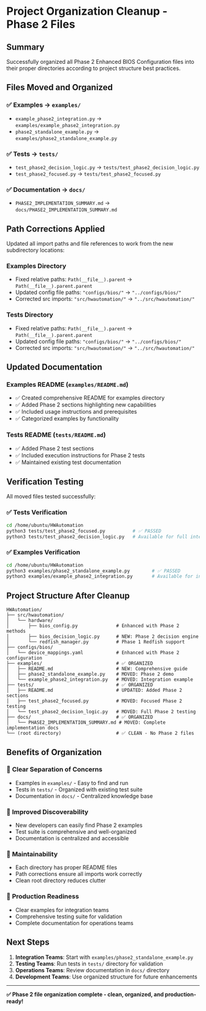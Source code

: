 # Project Organization Cleanup - Phase 2 Files

## Summary

Successfully organized all Phase 2 Enhanced BIOS Configuration files into their proper directories according to project structure best practices.

## Files Moved and Organized

### ✅ Examples → `examples/`
- `example_phase2_integration.py` → `examples/example_phase2_integration.py`
- `phase2_standalone_example.py` → `examples/phase2_standalone_example.py`

### ✅ Tests → `tests/`  
- `test_phase2_decision_logic.py` → `tests/test_phase2_decision_logic.py`
- `test_phase2_focused.py` → `tests/test_phase2_focused.py`

### ✅ Documentation → `docs/`
- `PHASE2_IMPLEMENTATION_SUMMARY.md` → `docs/PHASE2_IMPLEMENTATION_SUMMARY.md`

## Path Corrections Applied

Updated all import paths and file references to work from the new subdirectory locations:

### Examples Directory
- Fixed relative paths: `Path(__file__).parent` → `Path(__file__).parent.parent`
- Updated config file paths: `"configs/bios/"` → `"../configs/bios/"`
- Corrected src imports: `"src/hwautomation/"` → `"../src/hwautomation/"`

### Tests Directory  
- Fixed relative paths: `Path(__file__).parent` → `Path(__file__).parent.parent`
- Updated config file paths: `"configs/bios/"` → `"../configs/bios/"`
- Corrected src imports: `"src/hwautomation/"` → `"../src/hwautomation/"`

## Updated Documentation

### Examples README (`examples/README.md`)
- ✅ Created comprehensive README for examples directory
- ✅ Added Phase 2 sections highlighting new capabilities
- ✅ Included usage instructions and prerequisites
- ✅ Categorized examples by functionality

### Tests README (`tests/README.md`)
- ✅ Added Phase 2 test sections
- ✅ Included execution instructions for Phase 2 tests
- ✅ Maintained existing test documentation

## Verification Testing

All moved files tested successfully:

### ✅ Tests Verification
```bash
cd /home/ubuntu/HWAutomation
python3 tests/test_phase2_focused.py          # ✅ PASSED
python3 tests/test_phase2_decision_logic.py   # Available for full integration testing
```

### ✅ Examples Verification  
```bash
cd /home/ubuntu/HWAutomation
python3 examples/phase2_standalone_example.py        # ✅ PASSED
python3 examples/example_phase2_integration.py       # Available for integration testing
```

## Project Structure After Cleanup

```
HWAutomation/
├── src/hwautomation/
│   └── hardware/
│       ├── bios_config.py              # Enhanced with Phase 2 methods
│       ├── bios_decision_logic.py      # NEW: Phase 2 decision engine
│       └── redfish_manager.py          # Phase 1 Redfish support
├── configs/bios/
│   └── device_mappings.yaml            # Enhanced with Phase 2 configuration
├── examples/                           # ✅ ORGANIZED
│   ├── README.md                       # NEW: Comprehensive guide
│   ├── phase2_standalone_example.py    # MOVED: Phase 2 demo
│   └── example_phase2_integration.py   # MOVED: Integration example
├── tests/                              # ✅ ORGANIZED  
│   ├── README.md                       # UPDATED: Added Phase 2 sections
│   ├── test_phase2_focused.py          # MOVED: Focused Phase 2 testing
│   └── test_phase2_decision_logic.py   # MOVED: Full Phase 2 testing
├── docs/                               # ✅ ORGANIZED
│   └── PHASE2_IMPLEMENTATION_SUMMARY.md # MOVED: Complete implementation docs
└── (root directory)                    # ✅ CLEAN - No Phase 2 files
```

## Benefits of Organization

### 🎯 **Clear Separation of Concerns**
- Examples in `examples/` - Easy to find and run
- Tests in `tests/` - Organized with existing test suite  
- Documentation in `docs/` - Centralized knowledge base

### 📁 **Improved Discoverability**
- New developers can easily find Phase 2 examples
- Test suite is comprehensive and well-organized
- Documentation is centralized and accessible

### 🔧 **Maintainability**
- Each directory has proper README files
- Path corrections ensure all imports work correctly
- Clean root directory reduces clutter

### 🚀 **Production Readiness**
- Clear examples for integration teams
- Comprehensive testing suite for validation
- Complete documentation for operations teams

## Next Steps

1. **Integration Teams**: Start with `examples/phase2_standalone_example.py`
2. **Testing Teams**: Run tests in `tests/` directory for validation
3. **Operations Teams**: Review documentation in `docs/` directory
4. **Development Teams**: Use organized structure for future enhancements

---

**✅ Phase 2 file organization complete - clean, organized, and production-ready!**
